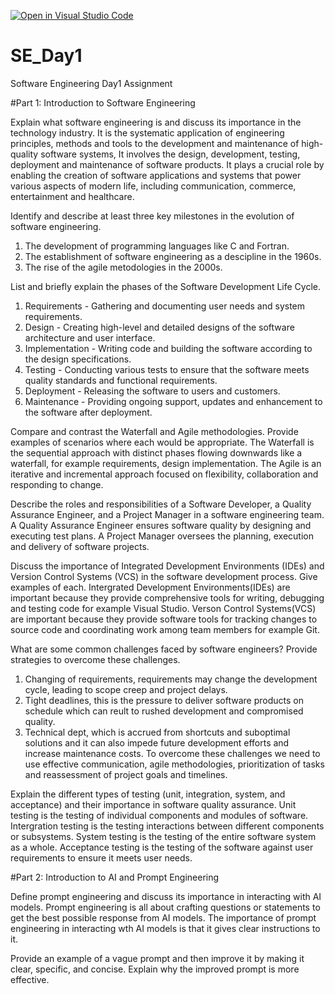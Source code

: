 [![Open in Visual Studio Code](https://classroom.github.com/assets/open-in-vscode-2e0aaae1b6195c2367325f4f02e2d04e9abb55f0b24a779b69b11b9e10269abc.svg)](https://classroom.github.com/online_ide?assignment_repo_id=15566796&assignment_repo_type=AssignmentRepo)
# SE_Day1
Software Engineering Day1 Assignment

#Part 1: Introduction to Software Engineering

Explain what software engineering is and discuss its importance in the technology industry.
It is the systematic application of engineering principles, methods and tools to the development and maintenance of high-quality software systems, It involves the design, development, testing, deployment and maintenance of software products.
It plays a crucial role by enabling the creation of software applications and systems that power various aspects of modern life, including communication, commerce, entertainment and healthcare.

Identify and describe at least three key milestones in the evolution of software engineering.
1. The development of programming languages like C and Fortran.
2. The establishment of software engineering as a descipline in the 1960s.
3. The rise of the agile metodologies in the 2000s.



List and briefly explain the phases of the Software Development Life Cycle.
1. Requirements - Gathering and documenting user needs and system requirements.
2. Design - Creating high-level and detailed designs of the software architecture and user interface.
3. Implementation - Writing code and building the software according to the design specifications.
4. Testing - Conducting various tests to ensure that the software meets quality standards and functional requirements.
5. Deployment - Releasing the software to users and customers.
6. Maintenance - Providing ongoing support, updates and enhancement to the software after deployment.


Compare and contrast the Waterfall and Agile methodologies. Provide examples of scenarios where each would be appropriate.
The Waterfall is the sequential approach with distinct phases flowing downwards like a waterfall, for example requirements, design implementation.
The Agile is an iterative and incremental approach focused on flexibility, collaboration and responding to change.

Describe the roles and responsibilities of a Software Developer, a Quality Assurance Engineer, and a Project Manager in a software engineering team.
A Quality Assurance Engineer ensures software quality by designing and executing test plans.
A Project Manager oversees the planning, execution and delivery of software projects.


Discuss the importance of Integrated Development Environments (IDEs) and Version Control Systems (VCS) in the software development process. Give examples of each.
Intergrated Development Environments(IDEs) are important because they provide comprehensive tools for writing, debugging and testing code for example Visual Studio.
Verson Control Systems(VCS) are important because they provide software tools for tracking changes to source code and coordinating work among team members for example Git.



What are some common challenges faced by software engineers? Provide strategies to overcome these challenges.
1. Changing of requirements, requirements may change the development cycle, leading to scope creep and project delays.
2. Tight deadlines, this is the pressure to deliver software products on schedule which can reult to rushed development and compromised quality.
3. Technical dept, which is accrued from shortcuts and suboptimal solutions and it can also impede future development efforts and increase maintenance costs.
To overcome these challenges we need to use effective communication, agile methodologies, prioritization of tasks and reassessment of project goals and timelines. 


Explain the different types of testing (unit, integration, system, and acceptance) and their importance in software quality assurance.
Unit testing is the testing of individual components and modules of software.
Intergration testing is the testing interactions between different components or subsystems.
System testing is the testing of the entire software system as a whole.
Acceptance testing is the testing of the software against user requirements to ensure it meets user needs.


#Part 2: Introduction to AI and Prompt Engineering


Define prompt engineering and discuss its importance in interacting with AI models.
Prompt engineering is all about crafting questions or statements to get the best possible response from AI models.
The importance of prompt engineering in interacting wth AI models is that it gives clear instructions to it.



Provide an example of a vague prompt and then improve it by making it clear, specific, and concise. Explain why the improved prompt is more effective.
